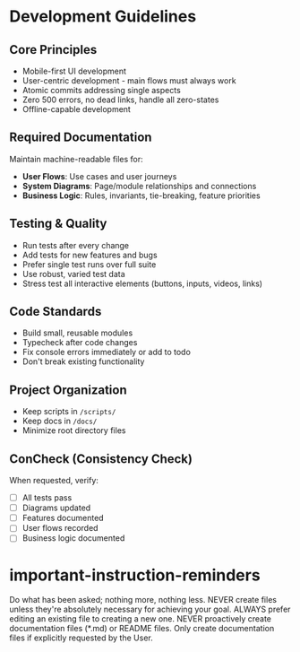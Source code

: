 # Development Guidelines

## Core Principles
- Mobile-first UI development
- User-centric development - main flows must always work
- Atomic commits addressing single aspects
- Zero 500 errors, no dead links, handle all zero-states
- Offline-capable development

## Required Documentation
Maintain machine-readable files for:
- **User Flows**: Use cases and user journeys
- **System Diagrams**: Page/module relationships and connections  
- **Business Logic**: Rules, invariants, tie-breaking, feature priorities

## Testing & Quality
- Run tests after every change
- Add tests for new features and bugs
- Prefer single test runs over full suite
- Use robust, varied test data
- Stress test all interactive elements (buttons, inputs, videos, links)

## Code Standards
- Build small, reusable modules
- Typecheck after code changes
- Fix console errors immediately or add to todo
- Don't break existing functionality

## Project Organization
- Keep scripts in `/scripts/`
- Keep docs in `/docs/`
- Minimize root directory files

## ConCheck (Consistency Check)
When requested, verify:
- [ ] All tests pass
- [ ] Diagrams updated
- [ ] Features documented
- [ ] User flows recorded
- [ ] Business logic documented

# important-instruction-reminders
Do what has been asked; nothing more, nothing less.
NEVER create files unless they're absolutely necessary for achieving your goal.
ALWAYS prefer editing an existing file to creating a new one.
NEVER proactively create documentation files (*.md) or README files. Only create documentation files if explicitly requested by the User.